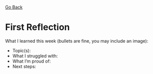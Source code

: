 [Go Back](/index.md)
# First Reflection
What I learned this week (bullets are fine, you may include an image):

- Topic(s):
- What I struggled with:
- What I’m proud of:
- Next steps:
